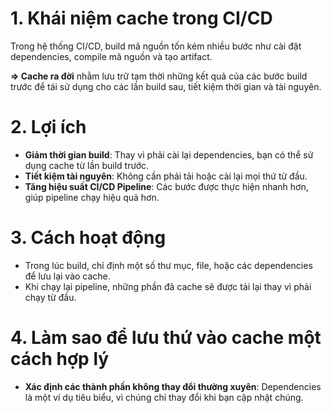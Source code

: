 # 1. Khái niệm cache trong CI/CD

Trong hệ thống CI/CD, build mã nguồn tốn kém nhiều bước như cài đặt dependencies, compile mã nguồn và tạo artifact.

**=> Cache ra đời** nhằm lưu trữ tạm thời những kết quả của các bước build trước để tái sử dụng cho các lần build sau, tiết kiệm thời gian và tài nguyên.

# 2. Lợi ích

- **Giảm thời gian build**: Thay vì phải cài lại dependencies, bạn có thể sử dụng cache từ lần build trước.
- **Tiết kiệm tài nguyên**: Không cần phải tải hoặc cài lại mọi thứ từ đầu.
- **Tăng hiệu suất CI/CD Pipeline**: Các bước được thực hiện nhanh hơn, giúp pipeline chạy hiệu quả hơn.

# 3. Cách hoạt động

- Trong lúc build, chỉ định một số thư mục, file, hoặc các dependencies để lưu lại vào cache.
- Khi chạy lại pipeline, những phần đã cache sẽ được tải lại thay vì phải chạy từ đầu.

# 4. Làm sao để lưu thứ vào cache một cách hợp lý

- **Xác định các thành phần không thay đổi thường xuyên**: Dependencies là một ví dụ tiêu biểu, vì chúng chỉ thay đổi khi bạn cập nhật chúng.
